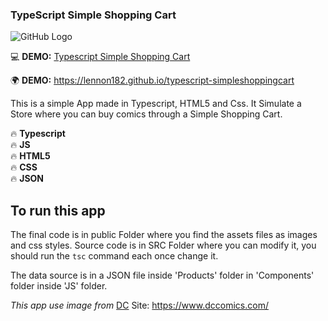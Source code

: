 ### TypeScript Simple Shopping Cart

![GitHub Logo](https://lennon182.github.io/assets/images/typescriptsimpleshoppingcart.jpg)

💻 **DEMO:** [Typescript Simple Shopping Cart](https://lennon182.github.io/typescript-simpleshoppingcart)

🌍 **DEMO:** https://lennon182.github.io/typescript-simpleshoppingcart

This is a simple App made in Typescript, HTML5 and Css. It Simulate a Store where you can buy comics through a Simple Shopping Cart.

🔥 **Typescript** \
🔥 **JS** \
🔥 **HTML5** \
🔥 **CSS** \
🔥 **JSON**

## To run this app

The final code is in public Folder where you find the assets files as images and css styles.
Source code is in SRC Folder where you can modify it, you should run the `tsc` command each once change it.

The data source is in a JSON file inside 'Products' folder in 'Components' folder inside 'JS' folder.

_This app use image from_ [DC](https://www.dccomics.com/)
Site: https://www.dccomics.com/
